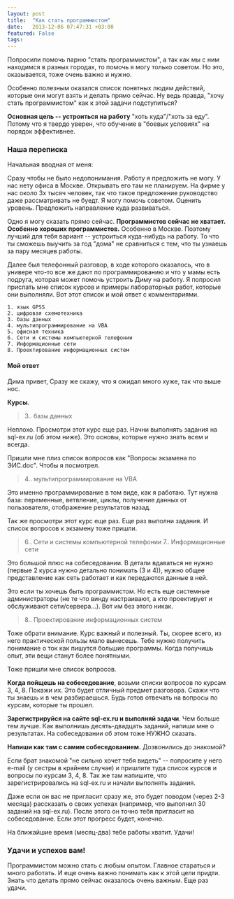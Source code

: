 ```yaml
---
layout: post
title:  "Как стать программистом"
date:   2013-12-06 07:47:31 +03:00
featured: False
tags: 
---
```

Попросили помочь парню "стать программистом", а так как мы с ним находимся в разных городах, то помочь я могу только советом. Но это, оказывается, тоже очень важно и нужно. 

Особенно полезным оказался список понятных людям действий, которые они могут взять и делать прямо сейчас. Ну ведь правда, "хочу стать программистом" как к этой задачи подступиться?

**Основная цель -- устроиться на работу** "хоть куда"/"хоть за еду". Потому что я твердо уверен, что обучение в "боевых условиях" на порядок эффективнее.

<!--more-->

### Наша переписка

Начальная вводная от меня:

Сразу чтобы не было недопонимания. Работу я предложить не могу. У нас нету офиса в Москве. Открывать его там не планируем. На фирме у нас около 3х тысяч человек, так что такое предложение руководство даже рассматривать не буедт.
Я могу помочь советом. Оценить уровень. Предложить направление куда развиваться.

Одно я могу сказать прямо сейчас. **Программистов сейчас не хватает. Особенно хороших программистов.** Особенно в Москве. Поэтому лучший для тебя вариант -- устроиться куда-нибудь на работу. То что ты сможешь выучить за год "дома" не сравниться с тем, что ты узнаешь за пару месяцев работы.


Далее был телефонный разговор, в ходе которого оказалось, что в универе что-то все же дают по программированию и что у мамы есть подруга, которая может помочь устроить Диму на работу. Я попросил прислать мне список курсов и примеры лабораторных работ, которые они выполняли. Вот этот список и мой ответ с комментариями.

    1. язык GPSS
    2. цифровая схемотехника
    3. базы данных
    4. мультипрограммирование на VBA
    5. офисная техника
    6. Сети и системы компьютерной телефонии
    7. Информационные сети
    8. Проектирование информационных систем

#### Мой ответ


Дима привет,
Сразу же скажу, что я ожидал много хуже, так что выше нос.


**Курсы.**

> 3.. базы данных

Неплохо. Просмотри этот курс еще раз. Начни выполнять задания на sql-ex.ru
(об этом ниже). Это основы, которые нужно знать всем и всегда.

Пришли мне плиз список вопросов как "Вопросы экзамена по ЭИС.doc". Чтобы я посмотрел.

> 4.. мультипрограммирование на VBA

Это именно программирование в том виде, как я работаю. Тут нужна база: переменные, ветвление, циклы, получение данных от пользователя, отображение результатов назад.

Так же просмотри этот курс еще раз. Еще раз выполни задания.
И список вопросов к экзамену тоже пришли.

> 6.. Сети и системы компьютерной телефонии
> 7.. Информационные сети

Это большой плюс на собеседовании. В детали вдаваться не нужно (первые 2 курса нужно детально понимать (3 и 4)), нужно общее представление как сеть работает и как передаются данные в ней.

Это если ты хочешь быть программистом. Но есть еще системные администраторы (не те что винду настраивают, а кто проектирует и обслуживают сети/сервера...). Вот им без этого никак.

> 8.. Проектирование информационных систем

Тоже обрати внимание. Курс важный и полезный. Ты, скорее всего, из него практической пользы мало вынесешь. Тебе нужно получить понимание о ток как пишутся большие программы. Когда получишь опыт, эти вещи станут более понятными.

Тоже пришли мне список вопросов.

**Когда пойщешь на собеседование**, возьми списки вопросов по курсам 3, 4, 8. Покажи их. Это будет отличный предмет разговора. Скажи что ты знаешь и в чем разбираешься. Будь готов отвечать на вопросы по курсам, которые ты прошел.

**Зарегистрируйся на сайте sql-ex.ru и выполняй задачи**. Чем больше тем лучше. Как выполнишь десять-двадцать заданий, напиши мне о результатах. На собеседовании об этом тоже НУЖНО сказать.


**Напиши как там с самим собеседованием.** Дозвонились до знакомой?

Если брат знакомой "не сильно хочет тебя видеть" -- попросите у него e-mail (у сестры в крайнем случае) и пришлите туда список курсов и вопросы по курсам 3, 4, 8. Так же там напишите, что зарегистрировались на sql-ex.ru и начали выполнять задания.

Даже если он вас не пригласит сразу же, это будет поводом (через 2-3 месяца) рассказать о своих успехах (например, что выполнил 30 заданий на sql-ex.ru). После этого он точно тебя пригласит на собеседование. Если этот прогресс будет, конечно.


На ближайшие время (месяц-два) тебе работы хватит. Удачи!


### Удачи и успехов вам!

Программистом можно стать с любым опытом. Главное стараться и много работать. И еще очень важно понимать как к этой цели придти. Знать что делать прямо сейчас оказалось очень важным. Еще раз удачи. 


